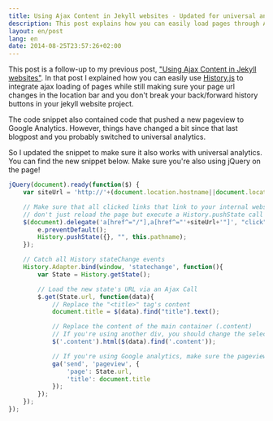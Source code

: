 ```yaml
---
title: Using Ajax Content in Jekyll websites - Updated for universal analytics
description: This post explains how you can easily load pages through AJAX in your jekyll project, and how to push pageviews to Google's universal analytics.
layout: en/post
lang: en
date: 2014-08-25T23:57:26+02:00
---
```

This post is a follow-up to my previous post, ["Using Ajax Content in Jekyll websites"][previous-post-url]. In that post I explained how you can easily use [History.js][History-js] to integrate ajax loading of pages while still making sure your page url changes in the location bar and you don't break your back/forward history buttons in your jekyll website project.

The code snippet also contained code that pushed a new pageview to Google Analytics. However, things have changed a bit since that last blogpost and you probably switched to universal analytics.

So I updated the snippet to make sure it also works with universal analytics. You can find the new snippet below. Make sure you're also using jQuery on the page!

```javascript
jQuery(document).ready(function($) {
	var siteUrl = 'http://'+(document.location.hostname||document.location.host);

	// Make sure that all clicked links that link to your internal website
	// don't just reload the page but execute a History.pushState call
	$(document).delegate('a[href^="/"],a[href^="'+siteUrl+'"]', "click", function(e) {
		e.preventDefault();
		History.pushState({}, "", this.pathname);
	});

	// Catch all History stateChange events
	History.Adapter.bind(window, 'statechange', function(){
		var State = History.getState();

		// Load the new state's URL via an Ajax Call
		$.get(State.url, function(data){
			// Replace the "<title>" tag's content
			document.title = $(data).find("title").text();

			// Replace the content of the main container (.content)
			// If you're using another div, you should change the selector
			$('.content').html($(data).find('.content'));

			// If you're using Google analytics, make sure the pageview is registered!
			ga('send', 'pageview', {
				'page': State.url,
				'title': document.title
			});
		});
	});
});
```

[previous-post-url]: /2013/08/using-ajax-content-in-jekyll/
[history-js]: https://github.com/browserstate/history.js
